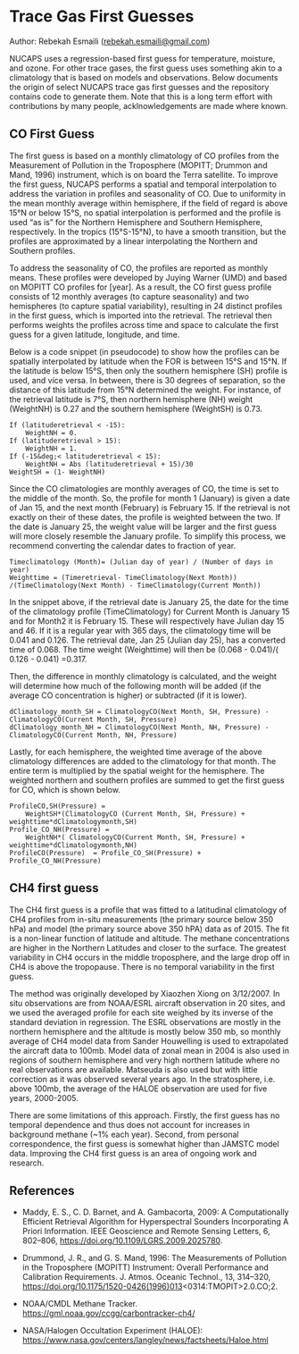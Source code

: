 # Trace Gas First Guesses

Author: Rebekah Esmaili (rebekah.esmaili@gmail.com)

NUCAPS uses a regression-based first guess for temperature, moisture, and ozone. For other trace gases, the first guess uses something akin to a climatology that is based on models and observations. Below documents the origin of select NUCAPS trace gas first guesses and the repository contains code to generate them. Note that this is a long term effort with contributions by many people, acklnowledgements are made where known.

## CO First Guess
The first guess is based on a monthly climatology of CO profiles from the Measurement of Pollution in the Troposphere (MOPITT; Drummon and Mand, 1996) instrument, which is on board the Terra satellite. To improve the first guess, NUCAPS performs a spatial and temporal interpolation to address the variation in profiles and seasonality of CO. Due to uniformity in the mean monthly average within hemisphere, if the field of regard is above 15&deg;N or below 15&deg;S, no spatial interpolation is performed and the profile is used “as is” for the Northern Hemisphere and Southern Hemisphere, respectively. In the tropics (15&deg;S-15&deg;N), to have a smooth transition, but the profiles are approximated by a linear interpolating the Northern and Southern profiles.

To address the seasonality of CO, the profiles are reported as monthly means. These profiles were developed by Juying Warner (UMD) and based on MOPITT CO profiles for [year]. As a result, the CO first guess profile consists of 12 monthly averages (to capture seasonality) and two hemispheres (to capture spatial variability), resulting in 24 distinct profiles in the first guess, which is imported into the retrieval. The retrieval then performs weights the profiles across time and space to calculate the first guess for a given latitude, longitude, and time.

Below is a code snippet (in pseudocode) to show how the profiles can be spatially interpolated by latitude when the FOR is between 15&deg;S and 15&deg;N. If the latitude is below 15&deg;S, then only the southern hemisphere (SH) profile is used, and vice versa. In between, there is 30 degrees of separation, so the distance of this latitude from 15&deg;N determined the weight. For instance, of the retrieval latitude is 7&deg;S, then northern hemisphere (NH) weight (WeightNH) is 0.27 and the southern hemisphere (WeightSH) is 0.73.

```
If (latituderetrieval < -15):
	WeightNH = 0.
If (latituderetrieval > 15):
	WeightNH = 1.
If (-15&deg;< latituderetrieval < 15):
	WeightNH = Abs (latituderetrieval + 15)/30
WeightSH = (1- WeightNH)
```

Since the CO climatologies are monthly averages of CO, the time is set to the middle of the month. So, the profile for month 1 (January) is given a date of Jan 15, and the next month (February) is February 15. If the retrieval is not exactly on their of these dates, the profile is weighted between the two. If the date is January 25, the weight value will be larger and the first guess will more closely resemble the January profile. To simplify this process, we recommend converting the calendar dates to fraction of year.

```
Timeclimatology (Month)= (Julian day of year) / (Number of days in year)
Weighttime = (Timeretrieval- TimeClimatology(Next Month)) /(TimeClimatology(Next Month) - TimeClimatology(Current Month))
```

In the snippet above, if the retrieval date is January 25, the date for the time of the climatology profile (TimeClimatology) for Current Month is January 15 and for Month2 it is February 15. These will respectively have Julian day 15 and 46. If it is a regular year with 365 days, the climatology time will be 0.041 and 0.126. The retrieval date, Jan 25 (Julian day 25), has a converted time of 0.068. The time weight (Weighttime) will then be (0.068 - 0.041)/( 0.126 - 0.041) =0.317.

Then, the difference in monthly climatology is calculated, and the weight will determine how much of the following month will be added (if the average CO concentration is higher) or subtracted (if it is lower).

```
dClimatology_month_SH = ClimatologyCO(Next Month, SH, Pressure) - ClimatologyCO(Current Month, SH, Pressure)
dClimatology_month_NH = ClimatologyCO(Next Month, NH, Pressure) - ClimatologyCO(Current Month, NH, Pressure)
```

Lastly, for each hemisphere, the weighted time average of the above climatology differences are added to the climatology for that month. The entire term is multiplied by the spatial weight for the hemisphere. The weighted northern and southern profiles are summed to get the first guess for CO, which is shown below.

```
ProfileCO,SH(Pressure) =
	WeightSH*(ClimatologyCO (Current Month, SH, Pressure) + weighttime*dClimatologymonth,SH)
Profile_CO_NH(Pressure) =
	WeightNH*( ClimatologyCO(Current Month, SH, Pressure) + weighttime*dClimatologymonth,NH)
ProfileCO(Pressure)  = Profile_CO_SH(Pressure) + Profile_CO_NH(Pressure)
```

## CH4 first guess

The CH4 first guess is a profile that was fitted to a latitudinal climatology of CH4 profiles from in-situ measurements (the primary source below 350 hPa) and model (the primary source above 350 hPA) data as of 2015. The fit is a non-linear function of latitude and altitude. The methane concentrations are higher in the Northern Latitudes and closer to the surface. The greatest variability in CH4 occurs in the middle troposphere, and the large drop off in CH4 is above the tropopause. There is no temporal variability in the first guess.

The method was originally developed by Xiaozhen Xiong on 3/12/2007. In situ observations are from NOAA/ESRL aircraft observation in 20 sites, and we used the averaged profile for each site weighed by its inverse of the standard deviation in regression. The ESRL observations are mostly in the northern hemisphere and the altitude is mostly below 350  mb, so monthly average of CH4 model data from Sander Houwelling is used to extrapolated the aircraft data to 100mb. Model data of zonal mean in 2004 is also used in regions of southern hemisphere and very high northern latitude where no real observations are available. Matseuda is also used but with little correction as it was observed several years ago. In the stratosphere, i.e. above 100mb, the average of the HALOE observation are used for five years, 2000-2005.

There are some limitations of this approach. Firstly, the first guess has no temporal dependence and thus does not account for increases in background methane (~1% each year). Second, from personal correspondence, the first guess is somewhat higher than JAMSTC model data. Improving the CH4 first guess is an area of ongoing work and research.

## References

* Maddy, E. S., C. D. Barnet, and A. Gambacorta, 2009: A Computationally Efficient Retrieval Algorithm for Hyperspectral Sounders Incorporating A Priori Information. IEEE Geoscience and Remote Sensing Letters, 6, 802–806, https://doi.org/10.1109/LGRS.2009.2025780.

* Drummond, J. R., and G. S. Mand, 1996: The Measurements of Pollution in the Troposphere (MOPITT) Instrument: Overall Performance and Calibration Requirements. J. Atmos. Oceanic Technol., 13, 314–320, https://doi.org/10.1175/1520-0426(1996)013<0314:TMOPIT>2.0.CO;2.

* NOAA/CMDL Methane Tracker. https://gml.noaa.gov/ccgg/carbontracker-ch4/

* NASA/Halogen Occultation Experiment (HALOE): https://www.nasa.gov/centers/langley/news/factsheets/Haloe.html
